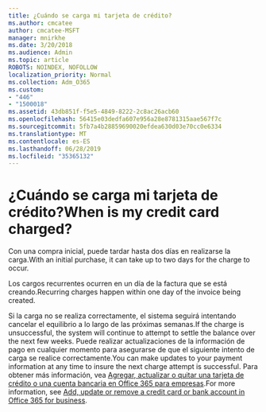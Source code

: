 ```yaml
---
title: ¿Cuándo se carga mi tarjeta de crédito?
ms.author: cmcatee
author: cmcatee-MSFT
manager: mnirkhe
ms.date: 3/20/2018
ms.audience: Admin
ms.topic: article
ROBOTS: NOINDEX, NOFOLLOW
localization_priority: Normal
ms.collection: Adm_O365
ms.custom:
- "446"
- "1500018"
ms.assetid: 43db851f-f5e5-4849-8222-2c8ac26acb60
ms.openlocfilehash: 56415e03dedfa607e956a28e8781315aae567f7c
ms.sourcegitcommit: 5fb7a4b28859690020efdea630d03e70cc0e6334
ms.translationtype: MT
ms.contentlocale: es-ES
ms.lasthandoff: 06/28/2019
ms.locfileid: "35365132"
---
```

# <a name="when-is-my-credit-card-charged"></a><span data-ttu-id="f4be6-102">¿Cuándo se carga mi tarjeta de crédito?</span><span class="sxs-lookup"><span data-stu-id="f4be6-102">When is my credit card charged?</span></span>

<span data-ttu-id="f4be6-103">Con una compra inicial, puede tardar hasta dos días en realizarse la carga.</span><span class="sxs-lookup"><span data-stu-id="f4be6-103">With an initial purchase, it can take up to two days for the charge to occur.</span></span>
  
<span data-ttu-id="f4be6-104">Los cargos recurrentes ocurren en un día de la factura que se está creando.</span><span class="sxs-lookup"><span data-stu-id="f4be6-104">Recurring charges happen within one day of the invoice being created.</span></span>
  
<span data-ttu-id="f4be6-105">Si la carga no se realiza correctamente, el sistema seguirá intentando cancelar el equilibrio a lo largo de las próximas semanas.</span><span class="sxs-lookup"><span data-stu-id="f4be6-105">If the charge is unsuccessful, the system will continue to attempt to settle the balance over the next few weeks.</span></span> <span data-ttu-id="f4be6-106">Puede realizar actualizaciones de la información de pago en cualquier momento para asegurarse de que el siguiente intento de carga se realice correctamente.</span><span class="sxs-lookup"><span data-stu-id="f4be6-106">You can make updates to your payment information at any time to insure the next charge attempt is successful.</span></span> <span data-ttu-id="f4be6-107">Para obtener más información, vea [Agregar, actualizar o quitar una tarjeta de crédito o una cuenta bancaria en Office 365 para empresas](https://support.office.com/article/30ba9c83-50d8-4020-90ed-830a5b8c8724).</span><span class="sxs-lookup"><span data-stu-id="f4be6-107">For more information, see [Add, update or remove a credit card or bank account in Office 365 for business](https://support.office.com/article/30ba9c83-50d8-4020-90ed-830a5b8c8724).</span></span>
